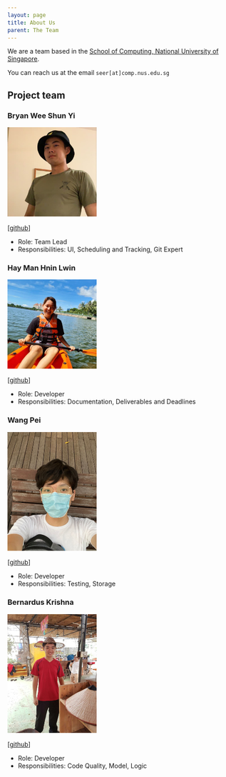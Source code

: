 ```yaml
---
layout: page
title: About Us
parent: The Team
---
```


We are a team based in the [School of Computing, National University of Singapore](http://www.comp.nus.edu.sg).

You can reach us at the email `seer[at]comp.nus.edu.sg`

## Project team

### Bryan Wee Shun Yi

<img src="images/bryanwee023.png" width="200px">

[[github](http://github.com/bryanwee023)]

* Role: Team Lead
* Responsibilities: UI, Scheduling and Tracking, Git Expert

### Hay Man Hnin Lwin

<img src="images/gracewang2322.png" width="200px">

[[github](http://github.com/gracewang2322)]

* Role: Developer
* Responsibilities: Documentation, Deliverables and Deadlines

### Wang Pei

<img src="images/wangpeialex.png" width="200px">

[[github](http://github.com/wangpeialex)]

* Role: Developer
* Responsibilities: Testing, Storage

### Bernardus Krishna

<img src="images/bernarduskrishna.png" width="200px">

[[github](https://github.com/bernarduskrishna)]

* Role: Developer
* Responsibilities: Code Quality, Model, Logic
